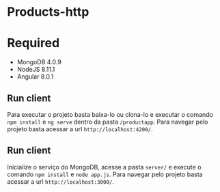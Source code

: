 # Products-http

# Required
  - MongoDB 4.0.9
  - NodeJS 8.11.1
  - Angular 8.0.1

## Run client

Para executar o projeto basta baixa-lo ou clona-lo e executar o comando `npm install` e `ng serve` dentro da pasta `/productapp`. Para navegar pelo projeto basta acessar a url `http://localhost:4200/`.

## Run client

Inicialize o serviço do MongoDB, acesse a pasta `server/` e execute o comando `npm install` e `node app.js`. Para navegar pelo projeto basta acessar a url `http://localhost:3000/`.

